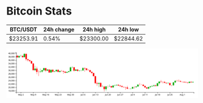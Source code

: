 # Bitcoin Stats

BTC/USDT|24h change|24h high|24h low|
|---|---|---|---|
|$23253.91|0.54%|$23300.00|$22844.62|

<img src="./chart.svg">
